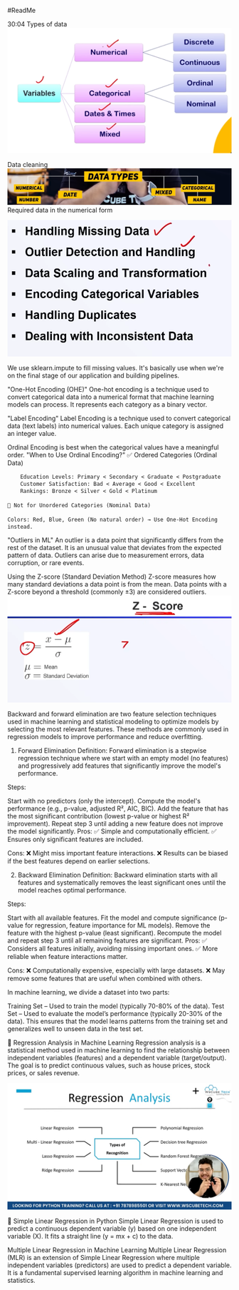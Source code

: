 #ReadMe

30:04 
Types of data 
![alt text](image-1.png)

Data cleaning
 ![alt text](image-2.png)
 Required data in the numerical form

 ![alt text](image-3.png)


We use sklearn.impute to fill missing values.
It's basically use when we're on the final stage of our application and building pipelines.


"One-Hot Encoding (OHE)"
        One-hot encoding is a technique used to convert categorical data into a numerical format that machine learning models can process. It represents each category as a binary vector.


"Label Encoding"
        Label Encoding is a technique used to convert categorical data (text labels) into numerical values. Each unique category is assigned an integer value.


Ordinal Encoding is best when the categorical values have a meaningful order.
"When to Use Ordinal Encoding?"
    ✅ Ordered Categories (Ordinal Data)

        Education Levels: Primary < Secondary < Graduate < Postgraduate
        Customer Satisfaction: Bad < Average < Good < Excellent
        Rankings: Bronze < Silver < Gold < Platinum

    🚫 Not for Unordered Categories (Nominal Data)

    Colors: Red, Blue, Green (No natural order) → Use One-Hot Encoding instead.


"Outliers in ML"
        An outlier is a data point that significantly differs from the rest of the dataset. It is an unusual value that deviates from the expected pattern of data. Outliers can arise due to measurement errors, data corruption, or rare events.



Using the Z-score (Standard Deviation Method)
    Z-score measures how many standard deviations a data point is from the mean. Data points with a Z-score beyond a threshold (commonly ±3) are considered outliers.
![alt text](image-4.png)





Backward and forward elimination are two feature selection techniques used in machine learning and statistical modeling to optimize models by selecting the most relevant features. These methods are commonly used in regression models to improve performance and reduce overfitting.

1. Forward Elimination
Definition:
Forward elimination is a stepwise regression technique where we start with an empty model (no features) and progressively add features that significantly improve the model's performance.

Steps:

Start with no predictors (only the intercept).
Compute the model's performance (e.g., p-value, adjusted R², AIC, BIC).
Add the feature that has the most significant contribution (lowest p-value or highest R² improvement).
Repeat step 3 until adding a new feature does not improve the model significantly.
Pros:
✅ Simple and computationally efficient.
✅ Ensures only significant features are included.

Cons:
❌ Might miss important feature interactions.
❌ Results can be biased if the best features depend on earlier selections.

2. Backward Elimination
Definition:
Backward elimination starts with all features and systematically removes the least significant ones until the model reaches optimal performance.

Steps:

Start with all available features.
Fit the model and compute significance (p-value for regression, feature importance for ML models).
Remove the feature with the highest p-value (least significant).
Recompute the model and repeat step 3 until all remaining features are significant.
Pros:
✅ Considers all features initially, avoiding missing important ones.
✅ More reliable when feature interactions matter.

Cons:
❌ Computationally expensive, especially with large datasets.
❌ May remove some features that are useful when combined with others.



In machine learning, we divide a dataset into two parts:

Training Set – Used to train the model (typically 70-80% of the data).
Test Set – Used to evaluate the model’s performance (typically 20-30% of the data).
This ensures that the model learns patterns from the training set and generalizes well to unseen data in the test set.



📌 Regression Analysis in Machine Learning
Regression analysis is a statistical method used in machine learning to find the relationship between independent variables (features) and a dependent variable (target/output). The goal is to predict continuous values, such as house prices, stock prices, or sales revenue.

![alt text](image-5.png)




📌 Simple Linear Regression in Python
Simple Linear Regression is used to predict a continuous dependent variable (y) based on one independent variable (X). It fits a straight line (y = mx + c) to the data.



Multiple Linear Regression in Machine Learning
Multiple Linear Regression (MLR) is an extension of Simple Linear Regression where multiple independent variables (predictors) are used to predict a dependent variable. It is a fundamental supervised learning algorithm in machine learning and statistics.
